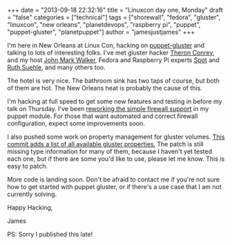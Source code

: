 +++
date = "2013-09-18 22:32:16"
title = "Linuxcon day one, Monday"
draft = "false"
categories = ["technical"]
tags = ["shorewall", "fedora", "gluster", "linuxcon", "new orleans", "planetdevops", "raspberry pi", "puppet", "puppet-gluster", "planetpuppet"]
author = "jamesjustjames"
+++

I'm here in New Orleans at Linux Con, hacking on <a href="https://github.com/purpleidea/puppet-gluster">puppet-gluster</a> and talking to lots of interesting folks. I've met gluster hacker <a href="https://twitter.com/theronconrey">Theron Conrey</a>, and my host <a href="https://twitter.com/johnmark">John Mark Walker</a>, Fedora and Raspberry Pi experts <a href="https://twitter.com/spotrh">Spot</a> and <a href="https://twitter.com/suehle">Ruth Suehle</a>, and many others too.

The hotel is very nice. The bathroom sink has two taps of course, but both of them are hot. The New Orleans heat is probably the cause of this.

I'm hacking at full speed to get some new features and testing in before my talk on Thursday. I've been <a href="https://github.com/purpleidea/puppet-gluster/commit/1d423ade0362a01acf2cbc35399808b4befe0864">reworking the simple firewall support</a> in my puppet module. For those that want automated and correct firewall configuration, expect some improvements soon.

I also pushed some work on property management for gluster volumes. <a href="https://github.com/purpleidea/puppet-gluster/commit/7e00d90ecc38812e0f24fc711523b778955d39c8">This commit adds a list of all available gluster properties.</a> The patch is still missing type information for many of them, because I haven't yet tested each one, but if there are some you'd like to use, please let me know. This is easy to patch.

More code is landing soon. Don't be afraid to contact me if you're not sure how to get started with puppet gluster, or if there's a use case that I am not currently solving.

Happy Hacking,

James

PS: Sorry I published this late!

